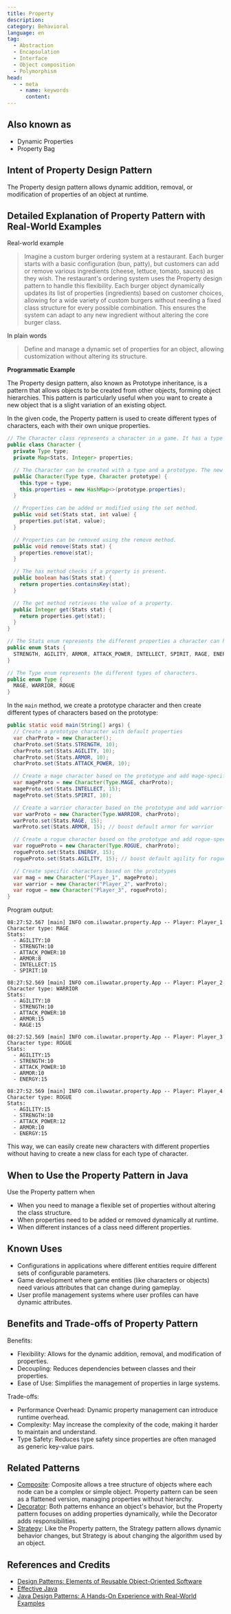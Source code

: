 ```yaml
---
title: Property
description:
category: Behavioral
language: en
tag:
  - Abstraction
  - Encapsulation
  - Interface
  - Object composition
  - Polymorphism
head:
  - - meta
    - name: keywords
      content:
---
```


## Also known as

* Dynamic Properties
* Property Bag

## Intent of Property Design Pattern

The Property design pattern allows dynamic addition, removal, or modification of properties of an object at runtime.

## Detailed Explanation of Property Pattern with Real-World Examples

Real-world example

> Imagine a custom burger ordering system at a restaurant. Each burger starts with a basic configuration (bun, patty), but customers can add or remove various ingredients (cheese, lettuce, tomato, sauces) as they wish. The restaurant's ordering system uses the Property design pattern to handle this flexibility. Each burger object dynamically updates its list of properties (ingredients) based on customer choices, allowing for a wide variety of custom burgers without needing a fixed class structure for every possible combination. This ensures the system can adapt to any new ingredient without altering the core burger class.

In plain words

> Define and manage a dynamic set of properties for an object, allowing customization without altering its structure.

**Programmatic Example**

The Property design pattern, also known as Prototype inheritance, is a pattern that allows objects to be created from other objects, forming object hierarchies. This pattern is particularly useful when you want to create a new object that is a slight variation of an existing object.

In the given code, the Property pattern is used to create different types of characters, each with their own unique properties.

```java
// The Character class represents a character in a game. It has a type and a set of properties.
public class Character {
  private Type type;
  private Map<Stats, Integer> properties;

  // The Character can be created with a type and a prototype. The new character will have the same properties as the prototype.
  public Character(Type type, Character prototype) {
    this.type = type;
    this.properties = new HashMap<>(prototype.properties);
  }

  // Properties can be added or modified using the set method.
  public void set(Stats stat, int value) {
    properties.put(stat, value);
  }

  // Properties can be removed using the remove method.
  public void remove(Stats stat) {
    properties.remove(stat);
  }

  // The has method checks if a property is present.
  public boolean has(Stats stat) {
    return properties.containsKey(stat);
  }

  // The get method retrieves the value of a property.
  public Integer get(Stats stat) {
    return properties.get(stat);
  }
}

// The Stats enum represents the different properties a character can have.
public enum Stats {
  STRENGTH, AGILITY, ARMOR, ATTACK_POWER, INTELLECT, SPIRIT, RAGE, ENERGY
}

// The Type enum represents the different types of characters.
public enum Type {
  MAGE, WARRIOR, ROGUE
}
```

In the `main` method, we create a prototype character and then create different types of characters based on the prototype:

```java
public static void main(String[] args) {
  // Create a prototype character with default properties
  var charProto = new Character();
  charProto.set(Stats.STRENGTH, 10);
  charProto.set(Stats.AGILITY, 10);
  charProto.set(Stats.ARMOR, 10);
  charProto.set(Stats.ATTACK_POWER, 10);

  // Create a mage character based on the prototype and add mage-specific properties
  var mageProto = new Character(Type.MAGE, charProto);
  mageProto.set(Stats.INTELLECT, 15);
  mageProto.set(Stats.SPIRIT, 10);

  // Create a warrior character based on the prototype and add warrior-specific properties
  var warProto = new Character(Type.WARRIOR, charProto);
  warProto.set(Stats.RAGE, 15);
  warProto.set(Stats.ARMOR, 15); // boost default armor for warrior

  // Create a rogue character based on the prototype and add rogue-specific properties
  var rogueProto = new Character(Type.ROGUE, charProto);
  rogueProto.set(Stats.ENERGY, 15);
  rogueProto.set(Stats.AGILITY, 15); // boost default agility for rogue

  // Create specific characters based on the prototypes
  var mag = new Character("Player_1", mageProto);
  var warrior = new Character("Player_2", warProto);
  var rogue = new Character("Player_3", rogueProto);
}
```

Program output:

```
08:27:52.567 [main] INFO com.iluwatar.property.App -- Player: Player_1
Character type: MAGE
Stats:
  - AGILITY:10
  - STRENGTH:10
  - ATTACK_POWER:10
  - ARMOR:8
  - INTELLECT:15
  - SPIRIT:10

08:27:52.569 [main] INFO com.iluwatar.property.App -- Player: Player_2
Character type: WARRIOR
Stats:
  - AGILITY:10
  - STRENGTH:10
  - ATTACK_POWER:10
  - ARMOR:15
  - RAGE:15

08:27:52.569 [main] INFO com.iluwatar.property.App -- Player: Player_3
Character type: ROGUE
Stats:
  - AGILITY:15
  - STRENGTH:10
  - ATTACK_POWER:10
  - ARMOR:10
  - ENERGY:15

08:27:52.569 [main] INFO com.iluwatar.property.App -- Player: Player_4
Character type: ROGUE
Stats:
  - AGILITY:15
  - STRENGTH:10
  - ATTACK_POWER:12
  - ARMOR:10
  - ENERGY:15
```

This way, we can easily create new characters with different properties without having to create a new class for each type of character.

## When to Use the Property Pattern in Java

Use the Property pattern when

* When you need to manage a flexible set of properties without altering the class structure.
* When properties need to be added or removed dynamically at runtime.
* When different instances of a class need different properties.

## Known Uses

* Configurations in applications where different entities require different sets of configurable parameters.
* Game development where game entities (like characters or objects) need various attributes that can change during gameplay.
* User profile management systems where user profiles can have dynamic attributes.

## Benefits and Trade-offs of Property Pattern

Benefits:

* Flexibility: Allows for the dynamic addition, removal, and modification of properties.
* Decoupling: Reduces dependencies between classes and their properties.
* Ease of Use: Simplifies the management of properties in large systems.

Trade-offs:

* Performance Overhead: Dynamic property management can introduce runtime overhead.
* Complexity: May increase the complexity of the code, making it harder to maintain and understand.
* Type Safety: Reduces type safety since properties are often managed as generic key-value pairs.

## Related Patterns

* [Composite](https://java-design-patterns.com/patterns/composite/): Composite allows a tree structure of objects where each node can be a complex or simple object. Property pattern can be seen as a flattened version, managing properties without hierarchy.
* [Decorator](https://java-design-patterns.com/patterns/decorator/): Both patterns enhance an object's behavior, but the Property pattern focuses on adding properties dynamically, while the Decorator adds responsibilities.
* [Strategy](https://java-design-patterns.com/patterns/strategy/): Like the Property pattern, the Strategy pattern allows dynamic behavior changes, but Strategy is about changing the algorithm used by an object.

## References and Credits

* [Design Patterns: Elements of Reusable Object-Oriented Software](https://amzn.to/3w0pvKI)
* [Effective Java](https://amzn.to/4cGk2Jz)
* [Java Design Patterns: A Hands-On Experience with Real-World Examples](https://amzn.to/3yhh525)
